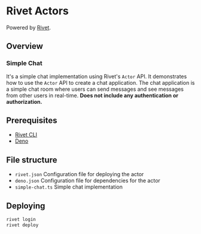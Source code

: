 # Rivet Actors

Powered by [Rivet](https://rivet.gg).

## Overview

### Simple Chat

It's a simple chat implementation using Rivet's `Actor` API. It demonstrates how to use the `Actor` API to
create a chat application. The chat application is a simple chat room where users can send messages and see
messages from other users in real-time. **Does not include any authentication or authorization.**

## Prerequisites

- [Rivet CLI](https://rivet.gg/docs/setup)
- [Deno](https://deno.land/)

## File structure

- `rivet.json` Configuration file for deploying the actor
- `deno.json` Configuration file for dependencies for the actor
- `simple-chat.ts` Simple chat implementation

## Deploying

```sh
rivet login
rivet deploy
```

